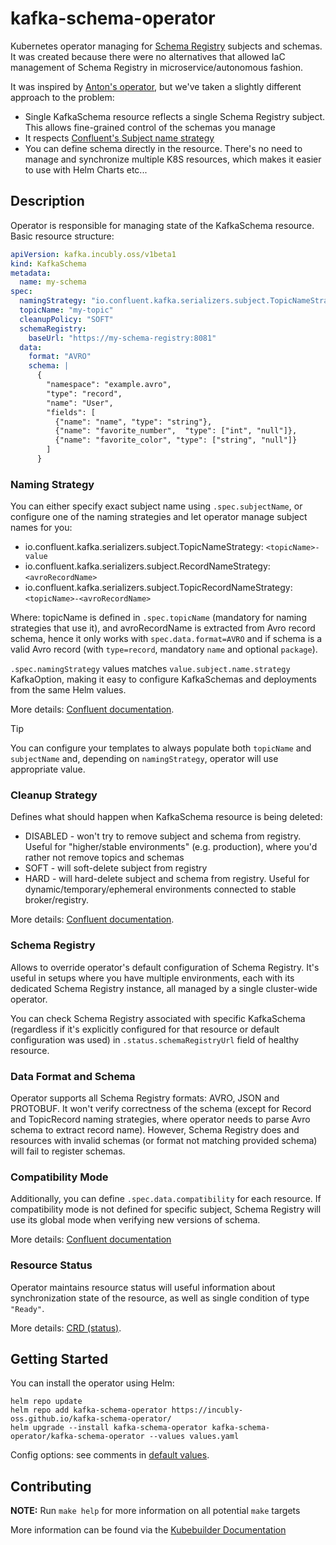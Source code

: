 # kafka-schema-operator

Kubernetes operator managing
for [Schema Registry](https://docs.confluent.io/platform/current/schema-registry/index.html)
subjects and schemas. It was created because there were no alternatives that allowed
IaC management of Schema Registry in microservice/autonomous fashion.

It was inspired by [Anton's operator](https://github.com/pannoi/kafka-schema-operator),
but we've taken a slightly different approach to the problem:

* Single KafkaSchema resource reflects a single Schema Registry subject.
  This allows fine-grained control of the schemas you manage
* It respects
  [Confluent's Subject name strategy](https://docs.confluent.io/platform/current/schema-registry/fundamentals/serdes-develop/index.html#subject-name-strategy)
* You can define schema directly in the resource. There's no need to manage
  and synchronize multiple K8S resources,  which makes it easier to use with
  Helm Charts etc...

## Description

Operator is responsible for managing state of the KafkaSchema resource.
Basic resource structure:

```yaml
apiVersion: kafka.incubly.oss/v1beta1
kind: KafkaSchema
metadata:
  name: my-schema
spec:
  namingStrategy: "io.confluent.kafka.serializers.subject.TopicNameStrategy"
  topicName: "my-topic"
  cleanupPolicy: "SOFT"
  schemaRegistry:
    baseUrl: "https://my-schema-registry:8081"
  data:
    format: "AVRO"
    schema: |
      {
        "namespace": "example.avro",
        "type": "record",
        "name": "User",
        "fields": [
          {"name": "name", "type": "string"},
          {"name": "favorite_number",  "type": ["int", "null"]},
          {"name": "favorite_color", "type": ["string", "null"]}
        ]
      }
```

### Naming Strategy

You can either specify exact subject name using `.spec.subjectName`,
or configure one of the naming strategies and let operator manage subject names for you:
* io.confluent.kafka.serializers.subject.TopicNameStrategy: `<topicName>-value`
* io.confluent.kafka.serializers.subject.RecordNameStrategy: `<avroRecordName>`
* io.confluent.kafka.serializers.subject.TopicRecordNameStrategy: `<topicName>-<avroRecordName>`

Where: topicName is defined in `.spec.topicName` (mandatory for naming strategies that use it), and avroRecordName is extracted from Avro record schema, hence it only works with `spec.data.format=AVRO` and if schema is a valid Avro record (with `type=record`, mandatory `name` and optional `package`).

`.spec.namingStrategy` values matches `value.subject.name.strategy` KafkaOption,
making it easy to configure KafkaSchemas and deployments from the same Helm values.

More details: [Confluent documentation](https://docs.confluent.io/platform/current/schema-registry/fundamentals/serdes-develop/index.html#subject-name-strategy).

> [!TIP]
> You can configure your templates to always populate both `topicName` and `subjectName` and,
> depending on `namingStrategy`, operator will use appropriate value.

### Cleanup Strategy

Defines what should happen when KafkaSchema resource is being deleted:
* DISABLED - won't try to remove subject and schema from registry.
  Useful for "higher/stable environments" (e.g. production),
  where you'd rather not remove topics and schemas
* SOFT - will soft-delete subject from registry
* HARD - will hard-delete subject and schema from registry.
  Useful for dynamic/temporary/ephemeral environments connected to stable broker/registry.
 

More details: [Confluent documentation](https://docs.confluent.io/platform/current/schema-registry/schema-deletion-guidelines.html).

### Schema Registry

Allows to override operator's default configuration of Schema Registry.
It's useful in setups where you have multiple environments,
each with its dedicated Schema Registry instance,
all managed by a single cluster-wide operator.

You can check Schema Registry associated with specific KafkaSchema
(regardless if it's explicitly configured for that resource or default configuration was used)
in `.status.schemaRegistryUrl` field of healthy resource. 

### Data Format and Schema

Operator supports all Schema Registry formats: AVRO, JSON and PROTOBUF.
It won't verify correctness of the schema (except for Record and TopicRecord
naming strategies, where operator needs to parse Avro schema to extract record name).
However, Schema Registry does and resources with invalid schemas
(or format not matching provided schema) will fail to register schemas.

### Compatibility Mode

Additionally, you can define `.spec.data.compatibility` for each resource.
If compatibility mode is not defined for specific subject, Schema Registry
will use its global mode when verifying new versions of schema.

More details: [Confluent documentation](https://docs.confluent.io/platform/current/schema-registry/fundamentals/schema-evolution.html#compatibility-types)

### Resource Status

Operator maintains resource status will useful information about synchronization state
of the resource, as well as single condition of type `"Ready"`.

More details: [CRD (status)](./helm-charts/crds/kafka.incubly.oss_kafkaschemas.yaml).

## Getting Started

You can install the operator using Helm:

```shell
helm repo update
helm repo add kafka-schema-operator https://incubly-oss.github.io/kafka-schema-operator/
helm upgrade --install kafka-schema-operator kafka-schema-operator/kafka-schema-operator --values values.yaml
```

Config options: see comments in [default values](./helm-charts/values.yaml).

## Contributing

**NOTE:** Run `make help` for more information on all potential `make` targets

More information can be found via the [Kubebuilder Documentation](https://book.kubebuilder.io/introduction.html)
